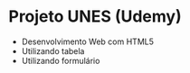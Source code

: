 # Projeto UNES (Udemy)

- Desenvolvimento Web com HTML5
- Utilizando tabela
- Utilizando formulário

